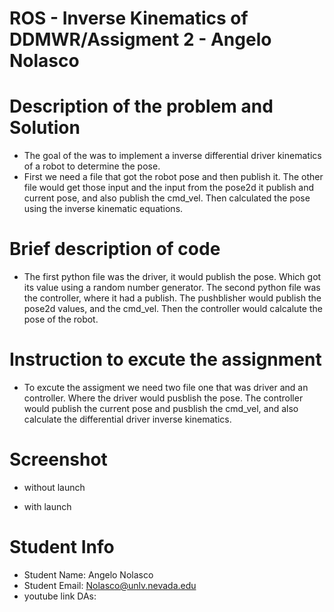 #  ROS - Inverse Kinematics of DDMWR/Assigment 2 - Angelo Nolasco
# Description of the problem and Solution
* The goal of the was to implement a inverse differential driver kinematics of a robot to determine the pose.
* First we need a file that got the robot pose and then publish it. The other file would get those input and the input from the pose2d it publish and current pose, and also publish the cmd_vel. Then calculated the pose using the inverse kinematic equations.
# Brief description of code
* The first python file was the driver, it would publish the pose. Which got its value using a random number generator. The second python file was the controller, where it had a publish. The pushblisher would publish the pose2d values, and the cmd_vel. Then the controller would calcalute the pose of the robot.
# Instruction to excute the assignment
* To excute the assigment we need two file one that was driver and an controller. Where the driver would pusblish the pose. The controller would publish the current pose and pusblish the cmd_vel, and also calculate the differential driver inverse kinematics. 
# Screenshot

* without launch

* with launch
  
# Student Info
* Student Name: Angelo Nolasco
* Student Email: Nolasco@unlv.nevada.edu
* youtube link DAs:


